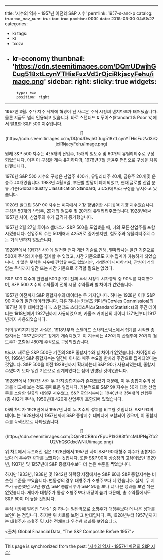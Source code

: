 
---
title: '지수의 역사 - 1957년 이전의 S&P 지수'
permlink: 1957-s-and-p
catalog: true
toc_nav_num: true
toc: true
position: 9999
date: 2018-08-30 04:59:27
categories:
- kr
tags:
- kr
- tooza
- kr-economy
thumbnail: 'https://cdn.steemitimages.com/DQmUDwjhGDug518xtLcynYTHisFuzVd3rQjciRkjacyFehu/image.png'
sidebar:
    right:
        sticky: true
widgets:
    -
        type: toc
        position: right
---


1957년 3월. 주가 지수 세계에 혁명이 된 새로운 주식 시장의 벤치마크가 태어났습니다. 물론 지금도 널리 인용되고 있습니다. 바로 스탠더드 & 푸어스(Standard & Poor 's)에서 발표한 S&P 500 지수입니다. 
﻿
<center>
﻿![](https://cdn.steemitimages.com/DQmUDwjhGDug518xtLcynYTHisFuzVd3rQjciRkjacyFehu/image.png)
</center>

원래 S&P 500 지수는 425개의 산업주, 15개의 철도주 및 60개의 유틸리티주로 구성되었습니다. 이후 이 구성을 계속 유지하다가, 1976년 7월 금융주 편입으로 구성을 처음 바꿨습니다. 

1976년 S&P 500 지수의 구성은 산업주 400개, 유틸리티주 40개, 금융주 20개 및 운송주 40개였습니다. 1988년 4월 6일, 부문별 할당이 폐지되었고, 현재 글로벌 산업 분류 기준(Global Idustry Classification Standard; GICS)에 따라 구성을 유지하고 있습니다. 

1928년 발표된 S&P 90 지수는 미국에서 가장 광범위한 시가총액 가중 지수였습니다. 구성은 50개의 산업주, 20개의 철도주 및 20개의 유틸리티주였습니다. 1928년에서 1957년 사이, 산업주의 수가 급격히 증가했습니다.  

1957년 2월 27일 루이스 셸바흐가 S&P 500을 도입했을 때, 거의 모든 산업주를 포함시켰습니다. 산업주의 수는 50개에서 425개로 증가했지만, 철도주와 유틸리티주의 수는 거의 변하지 않았습니다. 

1928년에서 1957년 사이에 발전한 전자 계산 기술로 인해,  멜파라사는 일간 기준으로 500개 주식의 지수를 집계할 수 있었고, 시간 기준으로도 지수 집계가 가능하게 되었습니다. 더 많은 주식을 지수에 편입할 수도 있었지만, 거래량이 미미하거나, 관심이 거의 없는 주식까지 일간 또는 시간 기준으로 추적할 필요는 없었다. 

S&P 500 지수에 편입된 500종목이 전체 주식 시장의 시가총액 중 90%를 차지했으며, S&P 500 지수의 수익률이 전체 시장 수익률과 별 차이가 없었습니다. 

1957년 이전까지 S&P 종합지수의 데이터는 두 가지입니다. 하나는 1928년 이후 S&P 90 지수의 일간 데이터입니다. 다른 하나는 카울즈 커미션(Cowles Commission)의 1871년 이후 데이터입니다. 스탠더드 스타티스틱스(Standard Statistics)의 주간 데이터는 1918년에서 1927년까지 사용되었으며, 카울즈 커미션의 데이터 1871년부터 1917년까지 사용되었습니다. 

거의 알려지지 않은 사실은, 1918년부터 스탠더드 스타티스틱스에서 집계를 시작한 종합지수는 1957년까지도 집계가  계속되었고, 이 지수에는 420개의 산업주와 20개의 철도주가 포함된 480개 주식으로 구성되었습니다.  

따라서 새로운 S&P 500은 기존의 S&P 종합지수와 별 차이가 없었습니다. 차이점이라면, 1956년 S&P 종합지수는 일간이 아니라 매주 수요일 한차례 주간으로 집계되었다는 것입니다. S&P 500을 이전 1928년까지 확대하는데 S&P 90가 사용되었는데, 종합지수였다기 보다 일간 기준으로 집계되었다는 점이 반영된 것이었습니다.  

1928년에서 1957년 사이 두 가지 종합지수가 존재했었기 때문에, 이 두 종합지수의 성과를 비교해 보는 것도 흥미로운 일입니다. 기본적으로 S&P 90 지수는 50개 대형 산업주를  포함한 일종의 대형주 지수였고, S&P 종합지수에는 1940년대 350개의 산업주 (총 402개 주식), 1950년대 420개 산업주가 포함되어 있었습니다. 

아래 차트가 1928년에서 1957년 사이 두 지수의 성과를 비교한 것입니다. S&P 90의  데이터는 1928년에서 1957년까지 S&P 종합지수 데이터에 포함되어 있으며, 이 종합지수를 녹색선으로 나타냈습니다. 
﻿
<center>
﻿![](https://cdn.steemitimages.com/DQmRtCB9rdYEpUP19G83tfmcMUPNgZfo2U2VhQSCdxcWNiU/image.png)
</center>

위 차트에서 두드러진 점은 1928년에서 1957년 사이 S&P 90 대형주 지수가 종합지수보다 더 우수한 성과를 보였다는 것입니다. 또한 S&P 90이 상승장의 고점이었던 1929년, 1937년 및 1957년에 S&P 종합지수보다 더 높은 수준을 찍었습니다.  

하지만 1933년, 1938년 및 1942년 하락장 저점에서는 S&P 90과 S&P 종합지수는 비슷한 수준을 보였습니다. 변동성의 경우 대형주가 소형주보다 더 컸습니다. 실제, 두 지수가 공존했던 30년 동안, S&P 종합지수가 S&P 90을 보다 더 나은 성과를 보인 적은 없었습니다. 게다가 대형주가 통상 소형주보다 배당이 높기 때문에, 총 수익률에서도 S&P 90이 더 높을 것입니다. 

주식 시장에 알려진 "사실" 중 하나는 일반적으로 소형주가 대형주보다 더 나은 성과를 보인다는 점입니다. 하지만 위 차트를 보면 그 반대입니다. 즉, 1928년부터 1957년까지는 대형주가 소형주 및 지수 전체보다 우수한 성과를 보였습니다. 

<출처: Global Financial Data, "The S&P Composite Before 1957">

- - -

This page is synchronized from the post: ['지수의 역사 - 1957년 이전의 S&P 지수'](https://steemit.com/@pius.pius/1957-s-and-p)
